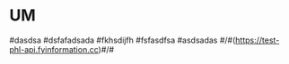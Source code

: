 # UM
#dasdsa
#dsfafadsada
#fkhsdijfh
#fsfasdfsa
#asdsadas
#/#(https://test-phl-api.fyinformation.cc)#/#
